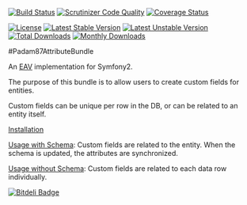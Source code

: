 [![Build Status](https://travis-ci.org/Padam87/AttributeBundle.png?branch=master)](https://travis-ci.org/Padam87/AttributeBundle)
[![Scrutinizer Code Quality](https://scrutinizer-ci.com/g/Padam87/AttributeBundle/badges/quality-score.png?b=master)](https://scrutinizer-ci.com/g/Padam87/AttributeBundle/?branch=master)
[![Coverage Status](https://coveralls.io/repos/Padam87/AttributeBundle/badge.png)](https://coveralls.io/r/Padam87/AttributeBundle)

[![License](https://poser.pugx.org/padam87/attribute-bundle/license)](https://packagist.org/packages/padam87/attribute-bundle)
[![Latest Stable Version](https://poser.pugx.org/padam87/attribute-bundle/v/stable)](https://packagist.org/packages/padam87/attribute-bundle)
[![Latest Unstable Version](https://poser.pugx.org/padam87/attribute-bundle/v/unstable)](https://packagist.org/packages/padam87/attribute-bundle)
[![Total Downloads](https://poser.pugx.org/padam87/attribute-bundle/downloads)](https://packagist.org/packages/padam87/attribute-bundle)
[![Monthly Downloads](https://poser.pugx.org/padam87/attribute-bundle/d/monthly)](https://packagist.org/packages/padam87/attribute-bundle)


#Padam87AttributeBundle

An [EAV](http://en.wikipedia.org/wiki/Entity%E2%80%93attribute%E2%80%93value_model) implementation for Symfony2.

The purpose of this bundle is to allow users to create custom fields for entities.

Custom fields can be unique per row in the DB, or can be related to an entity itself.

[Installation](https://github.com/Padam87/AttributeBundle/blob/master/Resources/doc/installation.md)

[Usage with Schema](https://github.com/Padam87/AttributeBundle/blob/master/Resources/doc/usage_with_schema.md):
Custom fields are related to the entity. When the schema is updated, the attributes are synchronized.

[Usage without Schema](https://github.com/Padam87/AttributeBundle/blob/master/Resources/doc/usage_without_schema.md):
Custom fields are related to each data row individually.

[![Bitdeli Badge](https://d2weczhvl823v0.cloudfront.net/Padam87/attributebundle/trend.png)](https://bitdeli.com/free "Bitdeli Badge")

